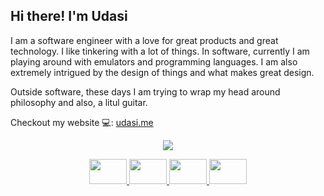 <link rel="stylesheet" href="https://github.com/udasitharani/udasitharani/blob/master/readme.css" />

<h2>Hi there! I'm Udasi</h2>

I am a software engineer with a love for great products and great technology. I like tinkering with a lot of things. In software, currently I am playing around with emulators and programming languages. I am also extremely intrigued by the design of things and what makes great design.

Outside software, these days I am trying to wrap my head around philosophy and also, a litul guitar.

Checkout my website 💻: [udasi.me](https://udasi.me)
<br/>
<p align="center">
  <img src="https://github-readme-stats-five-lyart.vercel.app/api?username=udasitharani&theme=react&show_icons=true" />
</p>

<p align="center">
    <a target="_blank" href="mailto: yo@udasi.me">
        <img src='https://github.com/udasitharani/udasitharani/blob/master/gmail.svg' width="60" height="40"/>
    </a>
    <a target="_blank" href="https://www.linkedin.com/in/udasitharani">
        <img src='https://github.com/udasitharani/udasitharani/blob/master/linkedin.svg' width="60" height="40"/>
    </a>
    <a target="_blank" href="https://t.me/udasitharani">
        <img src='https://github.com/udasitharani/udasitharani/blob/master/telegram.svg' width="60" height="40"/>
    </a>
    <a target="_blank" href="https://x.com/niftytyro">
        <img src='https://github.com/udasitharani/udasitharani/blob/master/x.png'
        width="60" height="40"/>
    </a>
</p>
